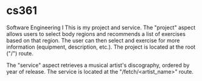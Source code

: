 # cs361
Software Engineering I
This is my project and service.
The "project" aspect allows users to select body regions and recommends a list of exercises based on that region.
The user can then select and exercise for more information (equipment, description, etc.).
The project is located at the root ("/") route.

The "service" aspect retrieves a musical artist's discography, ordered by year of release.
The service is located at the "/fetch/<artist_name>" route.
